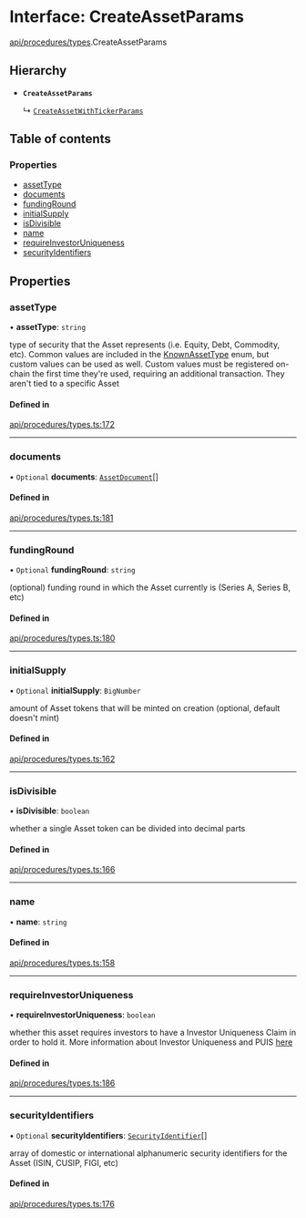 # Interface: CreateAssetParams

[api/procedures/types](../wiki/api.procedures.types).CreateAssetParams

## Hierarchy

- **`CreateAssetParams`**

  ↳ [`CreateAssetWithTickerParams`](../wiki/api.procedures.types.CreateAssetWithTickerParams)

## Table of contents

### Properties

- [assetType](../wiki/api.procedures.types.CreateAssetParams#assettype)
- [documents](../wiki/api.procedures.types.CreateAssetParams#documents)
- [fundingRound](../wiki/api.procedures.types.CreateAssetParams#fundinground)
- [initialSupply](../wiki/api.procedures.types.CreateAssetParams#initialsupply)
- [isDivisible](../wiki/api.procedures.types.CreateAssetParams#isdivisible)
- [name](../wiki/api.procedures.types.CreateAssetParams#name)
- [requireInvestorUniqueness](../wiki/api.procedures.types.CreateAssetParams#requireinvestoruniqueness)
- [securityIdentifiers](../wiki/api.procedures.types.CreateAssetParams#securityidentifiers)

## Properties

### assetType

• **assetType**: `string`

type of security that the Asset represents (i.e. Equity, Debt, Commodity, etc). Common values are included in the
  [KnownAssetType](../wiki/types.KnownAssetType) enum, but custom values can be used as well. Custom values must be registered on-chain the first time
  they're used, requiring an additional transaction. They aren't tied to a specific Asset

#### Defined in

[api/procedures/types.ts:172](https://github.com/PolymathNetwork/polymesh-sdk/blob/49113a20/src/api/procedures/types.ts#L172)

___

### documents

• `Optional` **documents**: [`AssetDocument`](../wiki/types.AssetDocument)[]

#### Defined in

[api/procedures/types.ts:181](https://github.com/PolymathNetwork/polymesh-sdk/blob/49113a20/src/api/procedures/types.ts#L181)

___

### fundingRound

• `Optional` **fundingRound**: `string`

(optional) funding round in which the Asset currently is (Series A, Series B, etc)

#### Defined in

[api/procedures/types.ts:180](https://github.com/PolymathNetwork/polymesh-sdk/blob/49113a20/src/api/procedures/types.ts#L180)

___

### initialSupply

• `Optional` **initialSupply**: `BigNumber`

amount of Asset tokens that will be minted on creation (optional, default doesn't mint)

#### Defined in

[api/procedures/types.ts:162](https://github.com/PolymathNetwork/polymesh-sdk/blob/49113a20/src/api/procedures/types.ts#L162)

___

### isDivisible

• **isDivisible**: `boolean`

whether a single Asset token can be divided into decimal parts

#### Defined in

[api/procedures/types.ts:166](https://github.com/PolymathNetwork/polymesh-sdk/blob/49113a20/src/api/procedures/types.ts#L166)

___

### name

• **name**: `string`

#### Defined in

[api/procedures/types.ts:158](https://github.com/PolymathNetwork/polymesh-sdk/blob/49113a20/src/api/procedures/types.ts#L158)

___

### requireInvestorUniqueness

• **requireInvestorUniqueness**: `boolean`

whether this asset requires investors to have a Investor Uniqueness Claim in order
  to hold it. More information about Investor Uniqueness and PUIS [here](https://developers.polymesh.live/introduction/identity#polymesh-unique-identity-system-puis)

#### Defined in

[api/procedures/types.ts:186](https://github.com/PolymathNetwork/polymesh-sdk/blob/49113a20/src/api/procedures/types.ts#L186)

___

### securityIdentifiers

• `Optional` **securityIdentifiers**: [`SecurityIdentifier`](../wiki/types.SecurityIdentifier)[]

array of domestic or international alphanumeric security identifiers for the Asset (ISIN, CUSIP, FIGI, etc)

#### Defined in

[api/procedures/types.ts:176](https://github.com/PolymathNetwork/polymesh-sdk/blob/49113a20/src/api/procedures/types.ts#L176)

